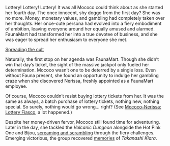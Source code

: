 <!-- title: Mococo Abyssguard -->
<!-- status: Alive -->

Lottery! Lottery! Lottery! It was all Mococo could think about as she started her fourth day. The once innocent, shy doggo from the first day? She was no more. Money, monetary values, and gambling had completely taken over her thoughts. Her once-cute persona had evolved into a fiery embodiment of ambition, leaving everyone around her equally amused and alarmed. FaunaMart had transformed her into a true devotee of business, and she was eager to spread her enthusiasm to everyone she met.

[Spreading the cult](#embed:https://www.youtube.com/live/5swK4fB2smo?si=ly9UeB1xnJxbiIvz&t=405)

Naturally, the first stop on her agenda was FaunaMart. Though she didn’t win that day’s ticket, the sight of the massive jackpot only fueled her determination. Mococo wasn’t one to be deterred by a single loss. Even without Fauna present, she found an opportunity to indulge her gambling craze when she discovered Nerissa, freshly appointed as a FaunaMart employee.

Of course, Mococo couldn’t resist buying lottery tickets from her. It was the same as always, a batch purchase of lottery tickets, nothing new, nothing special. So surely, nothing would go wrong... right? (See [Mococo-Nerissa: Lottery Fiasco](#edge:mococo-nerissa), a lot happened.)

Despite her money-driven fervor, Mococo still found time for adventuring. Later in the day, she tackled the _Volcanic Dungeon_ alongside the Hot Pink One and Bijou, [screaming and scrambling](https://www.youtube.com/live/5swK4fB2smo?feature=shared&t=6904) through the fiery challenges. Emerging victorious, the group recovered [memories](https://www.youtube.com/live/5swK4fB2smo?feature=shared&t=9307) of _Takanashi Kiara_.